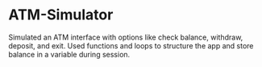# ATM-Simulator
Simulated an ATM interface with options like check balance, withdraw, deposit, and exit. Used functions and loops to structure the app and store balance in a variable during session.
